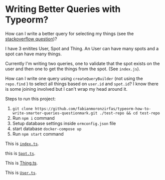# Writing Better Queries with Typeorm? 

How can I write a better query for selecting my things (see the [stackoverflow question](https://stackoverflow.com/questions/56790133/how-can-i-optimze-my-query-to-select-things-using-querybuilder-in-typeorm))?

I have 3 enitites User, Spot and Thing.
An User can have many spots and a spot can have many things.

Currently I'm writing two queries, one to validate that the spot exists on the user and then one to get the things from the spot. (See `index.js`).

How can I write one query using `createQueryBuilder` (not using the `repo.find` ) to select all things based on `user.id` and `spot.id`? I know there is some joining involved but I can't wrap my head around it.

Steps to run this project:

1. `git clone https://github.com/fabianmoronzirfas/typeorm-how-to-write-smarter-queries-questionmark.git ./test-repo && cd test-repo`
2. Run `npm i` command
3. Setup database settings inside `ormconfig.json` file
4. start database `docker-compose up`
5. Run `npm start` command



This is [`index.ts`](src/index.ts). 



this is [`Spot.ts`](src/entity/Spot.ts).


This is [Thing.ts](src/entity/Thing.ts).


This is [`User.ts`](src/entity/User.ts).

